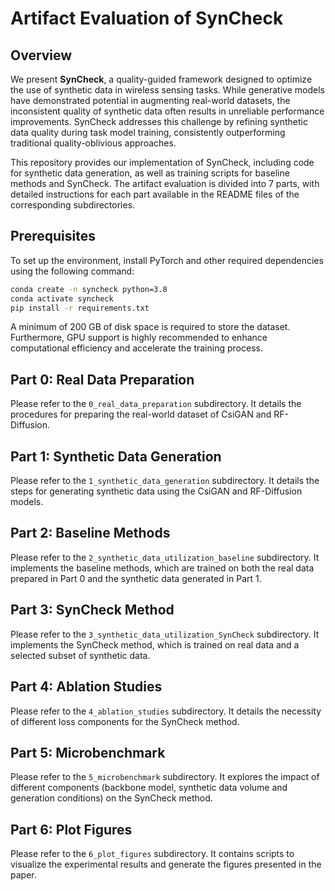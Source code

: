 # Artifact Evaluation of SynCheck

## Overview
We present **SynCheck**, a quality-guided framework designed to optimize the use of synthetic data in wireless sensing tasks. While generative models have demonstrated potential in augmenting real-world datasets, the inconsistent quality of synthetic data often results in unreliable performance improvements. SynCheck addresses this challenge by refining synthetic data quality during task model training, consistently outperforming traditional quality-oblivious approaches.

This repository provides our implementation of SynCheck, including code for synthetic data generation, as well as training scripts for baseline methods and SynCheck. The artifact evaluation is divided into 7 parts, with detailed instructions for each part available in the README files of the corresponding subdirectories.

## Prerequisites
To set up the environment, install PyTorch and other required dependencies using the following command:

```bash
conda create -n syncheck python=3.8
conda activate syncheck
pip install -r requirements.txt
```
A minimum of 200 GB of disk space is required to store the dataset. Furthermore, GPU support is highly recommended to enhance computational efficiency and accelerate the training process.

## Part 0: Real Data Preparation  
Please refer to the `0_real_data_preparation` subdirectory. It details the procedures for preparing the real-world dataset of CsiGAN and RF-Diffusion.  

## Part 1: Synthetic Data Generation  
Please refer to the `1_synthetic_data_generation` subdirectory. It details the steps for generating synthetic data using the CsiGAN and RF-Diffusion models.  

## Part 2: Baseline Methods  
Please refer to the `2_synthetic_data_utilization_baseline` subdirectory. It implements the baseline methods, which are trained on both the real data prepared in Part 0 and the synthetic data generated in Part 1.  

## Part 3: SynCheck Method  
Please refer to the `3_synthetic_data_utilization_SynCheck` subdirectory. It implements the SynCheck method, which is trained on real data and a selected subset of synthetic data.

## Part 4: Ablation Studies  
Please refer to the `4_ablation_studies` subdirectory. It details the necessity of different loss components for the SynCheck method.

## Part 5: Microbenchmark
Please refer to the `5_microbenchmark` subdirectory. It explores the impact of different components (backbone model, synthetic data volume and generation conditions) on the SynCheck method.

## Part 6: Plot Figures
Please refer to the `6_plot_figures` subdirectory. It contains scripts to visualize the experimental results and generate the figures presented in the paper.